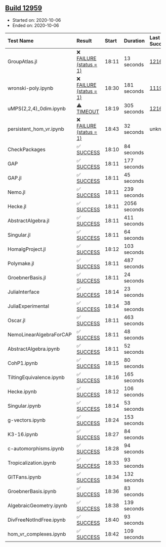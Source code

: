 ## [Build 12959](https://oscarci.mathematik.uni-kl.de/job/oscar/12959/)

* Started on: 2020-10-06
* Ended on: 2020-10-06

| Test Name    | Result | Start | Duration | Last Success | First Failure |
|:-------------|:-------|:------|:---------|:-------------|:--------------|
| GroupAtlas.jl | ❌ [FAILURE (status = 1)](https://oscarci.mathematik.uni-kl.de/job/oscar/12959/artifact/logs/build-12959/GroupAtlas.jl.log) | 18:11 | 13 seconds | [12167](https://oscarci.mathematik.uni-kl.de/job/oscar/12167/) | [12168](https://oscarci.mathematik.uni-kl.de/job/oscar/12168/) |
| wronski-poly.ipynb | ❌ [FAILURE (status = 1)](https://oscarci.mathematik.uni-kl.de/job/oscar/12959/artifact/logs/build-12959/wronski-poly.ipynb.log) | 18:30 | 181 seconds | [11192](https://oscarci.mathematik.uni-kl.de/job/oscar/11192/) | [11193](https://oscarci.mathematik.uni-kl.de/job/oscar/11193/) |
| uMPS(2,2,4)_0dim.ipynb | ⚠ [TIMEOUT](https://oscarci.mathematik.uni-kl.de/job/oscar/12959/artifact/logs/build-12959/uMPS-2-2-4-_0dim.ipynb.log) | 18:19 | 305 seconds | [12167](https://oscarci.mathematik.uni-kl.de/job/oscar/12167/) | [12168](https://oscarci.mathematik.uni-kl.de/job/oscar/12168/) |
| persistent_hom_vr.ipynb | ❌ [FAILURE (status = 1)](https://oscarci.mathematik.uni-kl.de/job/oscar/12959/artifact/logs/build-12959/persistent_hom_vr.ipynb.log) | 18:43 | 32 seconds | unknown | unknown |
| CheckPackages | ✅ [SUCCESS](https://oscarci.mathematik.uni-kl.de/job/oscar/12959/artifact/logs/build-12959/CheckPackages.log) | 18:10 | 84 seconds |  |  |
| GAP | ✅ [SUCCESS](https://oscarci.mathematik.uni-kl.de/job/oscar/12959/artifact/logs/build-12959/GAP.log) | 18:11 | 177 seconds |  |  |
| GAP.jl | ✅ [SUCCESS](https://oscarci.mathematik.uni-kl.de/job/oscar/12959/artifact/logs/build-12959/GAP.jl.log) | 18:11 | 45 seconds |  |  |
| Nemo.jl | ✅ [SUCCESS](https://oscarci.mathematik.uni-kl.de/job/oscar/12959/artifact/logs/build-12959/Nemo.jl.log) | 18:11 | 239 seconds |  |  |
| Hecke.jl | ✅ [SUCCESS](https://oscarci.mathematik.uni-kl.de/job/oscar/12959/artifact/logs/build-12959/Hecke.jl.log) | 18:11 | 2056 seconds |  |  |
| AbstractAlgebra.jl | ✅ [SUCCESS](https://oscarci.mathematik.uni-kl.de/job/oscar/12959/artifact/logs/build-12959/AbstractAlgebra.jl.log) | 18:11 | 411 seconds |  |  |
| Singular.jl | ✅ [SUCCESS](https://oscarci.mathematik.uni-kl.de/job/oscar/12959/artifact/logs/build-12959/Singular.jl.log) | 18:11 | 64 seconds |  |  |
| HomalgProject.jl | ✅ [SUCCESS](https://oscarci.mathematik.uni-kl.de/job/oscar/12959/artifact/logs/build-12959/HomalgProject.jl.log) | 18:12 | 103 seconds |  |  |
| Polymake.jl | ✅ [SUCCESS](https://oscarci.mathematik.uni-kl.de/job/oscar/12959/artifact/logs/build-12959/Polymake.jl.log) | 18:11 | 487 seconds |  |  |
| GroebnerBasis.jl | ✅ [SUCCESS](https://oscarci.mathematik.uni-kl.de/job/oscar/12959/artifact/logs/build-12959/GroebnerBasis.jl.log) | 18:11 | 24 seconds |  |  |
| JuliaInterface | ✅ [SUCCESS](https://oscarci.mathematik.uni-kl.de/job/oscar/12959/artifact/logs/build-12959/JuliaInterface.log) | 18:14 | 23 seconds |  |  |
| JuliaExperimental | ✅ [SUCCESS](https://oscarci.mathematik.uni-kl.de/job/oscar/12959/artifact/logs/build-12959/JuliaExperimental.log) | 18:14 | 38 seconds |  |  |
| Oscar.jl | ✅ [SUCCESS](https://oscarci.mathematik.uni-kl.de/job/oscar/12959/artifact/logs/build-12959/Oscar.jl.log) | 18:11 | 463 seconds |  |  |
| NemoLinearAlgebraForCAP | ✅ [SUCCESS](https://oscarci.mathematik.uni-kl.de/job/oscar/12959/artifact/logs/build-12959/NemoLinearAlgebraForCAP.log) | 18:11 | 48 seconds |  |  |
| AbstractAlgebra.ipynb | ✅ [SUCCESS](https://oscarci.mathematik.uni-kl.de/job/oscar/12959/artifact/logs/build-12959/AbstractAlgebra.ipynb.log) | 18:11 | 52 seconds |  |  |
| CohP1.ipynb | ✅ [SUCCESS](https://oscarci.mathematik.uni-kl.de/job/oscar/12959/artifact/logs/build-12959/CohP1.ipynb.log) | 18:15 | 80 seconds |  |  |
| TiltingEquivalence.ipynb | ✅ [SUCCESS](https://oscarci.mathematik.uni-kl.de/job/oscar/12959/artifact/logs/build-12959/TiltingEquivalence.ipynb.log) | 18:16 | 165 seconds |  |  |
| Hecke.ipynb | ✅ [SUCCESS](https://oscarci.mathematik.uni-kl.de/job/oscar/12959/artifact/logs/build-12959/Hecke.ipynb.log) | 18:12 | 106 seconds |  |  |
| Singular.ipynb | ✅ [SUCCESS](https://oscarci.mathematik.uni-kl.de/job/oscar/12959/artifact/logs/build-12959/Singular.ipynb.log) | 18:14 | 53 seconds |  |  |
| g-vectors.ipynb | ✅ [SUCCESS](https://oscarci.mathematik.uni-kl.de/job/oscar/12959/artifact/logs/build-12959/g-vectors.ipynb.log) | 18:24 | 153 seconds |  |  |
| K3-16.ipynb | ✅ [SUCCESS](https://oscarci.mathematik.uni-kl.de/job/oscar/12959/artifact/logs/build-12959/K3-16.ipynb.log) | 18:27 | 84 seconds |  |  |
| c-automorphisms.ipynb | ✅ [SUCCESS](https://oscarci.mathematik.uni-kl.de/job/oscar/12959/artifact/logs/build-12959/c-automorphisms.ipynb.log) | 18:28 | 94 seconds |  |  |
| Tropicalization.ipynb | ✅ [SUCCESS](https://oscarci.mathematik.uni-kl.de/job/oscar/12959/artifact/logs/build-12959/Tropicalization.ipynb.log) | 18:33 | 93 seconds |  |  |
| GITFans.ipynb | ✅ [SUCCESS](https://oscarci.mathematik.uni-kl.de/job/oscar/12959/artifact/logs/build-12959/GITFans.ipynb.log) | 18:34 | 132 seconds |  |  |
| GroebnerBasis.ipynb | ✅ [SUCCESS](https://oscarci.mathematik.uni-kl.de/job/oscar/12959/artifact/logs/build-12959/GroebnerBasis.ipynb.log) | 18:36 | 83 seconds |  |  |
| AlgebraicGeometry.ipynb | ✅ [SUCCESS](https://oscarci.mathematik.uni-kl.de/job/oscar/12959/artifact/logs/build-12959/AlgebraicGeometry.ipynb.log) | 18:38 | 139 seconds |  |  |
| DivFreeNotIndFree.ipynb | ✅ [SUCCESS](https://oscarci.mathematik.uni-kl.de/job/oscar/12959/artifact/logs/build-12959/DivFreeNotIndFree.ipynb.log) | 18:40 | 93 seconds |  |  |
| hom_vr_complexes.ipynb | ✅ [SUCCESS](https://oscarci.mathematik.uni-kl.de/job/oscar/12959/artifact/logs/build-12959/hom_vr_complexes.ipynb.log) | 18:42 | 109 seconds |  |  |
